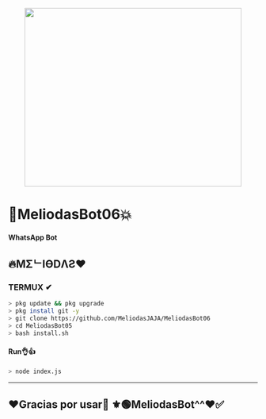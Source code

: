 <p align="center">
<img src="https://media.giphy.com/media/eMUzikliXYgLg1lyS1/giphy.gif" width="438" height="360"/>
</p>

# 🖤MeliodasBot06💥

#### WhatsApp Bot

## 🔥MΣᄂIӨDΛƧ❤


### TERMUX ✔
```bash
> pkg update && pkg upgrade
> pkg install git -y
> git clone https://github.com/MeliodasJAJA/MeliodasBot06
> cd MeliodasBot05
> bash install.sh 
```
#### Run👌👍
```bash
> node index.js
```

---------
## ❤Gracias por usar🖤 ⚜🟢MeliodasBot^^❤✅
